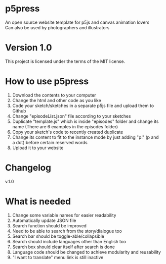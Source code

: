 # p5press
An open source website template for p5js and canvas animation lovers<br>
Can also be used by photographers and illustrators

# Version 1.0

This project is licensed under the terms of the MIT license.

# How to use p5press

1) Download the contents to your computer <br>
2) Change the html and other code as you like <br>
3) Code your sketch/sketches in a separate p5js file and upload them to Github <br>
4) Change "episodeList.json" file according to your sketches <br>
5) Duplicate "template.js" which is inside "episodes" folder and change its name (There are 6 examples in the episodes folder) <br>
6) Copy your sketch's code to recently created duplicate <br>
7) Change its content to fit to the instance mode by just adding "p." (p and a dot) before certain reserved words <br>
8) Upload it to your website <br>


# Changelog

v.1.0 <br>



# What is needed

1) Change some variable names for easier readability <br>
2) Automatically update JSON file <br>
3) Search function should be improved <br>
4) Need to be able to search from the story/dialogue too <br>
5) Search bar should be toggle-able/collapsible <br>
6) Search should include languages other than English too <br>
7) Search box should clear itself after search is done <br>
8) Language code should be changed to achieve modularity and reusability <br>
9) "I want to translate" menu link is still inactive <br>
